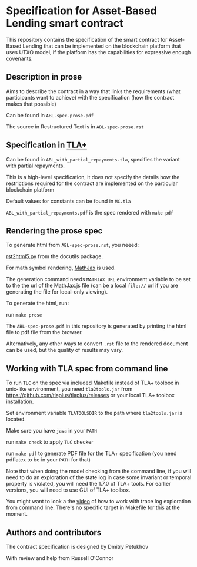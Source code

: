 # Specification for Asset-Based Lending smart contract

This repository contains the specification of the smart contract
for Asset-Based Lending that can be implemented on the blockchain
platform that uses UTXO model, if the platform has the capabilities
for expressive enough covenants.

## Description in prose

Aims to describe the contract in a way that links the requirements
(what participants want to achieve) with the specification
(how the contract makes that possible)

Can be found in `ABL-spec-prose.pdf`

The source in Restructured Text is in `ABL-spec-prose.rst`

## Specification in [TLA+](https://lamport.azurewebsites.net/tla/tla.html)

Can be found in `ABL_with_partial_repayments.tla`, specifies the
variant with partial repayments.

This is a high-level specification, it does not specify the details
how the restrictions required for the contract are implemented
on the particular blockchain platform

Default values for constants can be found in `MC.tla`

`ABL_with_partial_repayments.pdf` is the spec rendered with `make pdf`

## Rendering the prose spec

To generate html from `ABL-spec-prose.rst`, you neeed:

[rst2html5.py](https://docutils.sourceforge.io/docs/user/tools.html#rst2html5-py)
from the docutils package.

For math symbol rendering, [MathJax](https://www.mathjax.org/) is used.

The generation command needs `MATHJAX_URL` environment variable to be set
to the the url of the MathJax.js file (can be a local `file://` url if you are
generating the file for local-only viewing).

To generate the html, run:

run `make prose`

The `ABL-spec-prose.pdf` in this repository is generated by printing the
html file to pdf file from the browser.

Alternatively, any other ways to convert `.rst` file to the rendered
document can be used, but the quality of results may vary.

## Working with TLA spec from command line

To run `TLC` on the spec via included Makefile instead of
TLA+ toolbox in unix-like environment, you need `tla2tools.jar`
from https://github.com/tlaplus/tlaplus/releases or your local
TLA+ toolbox installation.

Set environment variable `TLATOOLSDIR` to the path where
`tla2tools.jar` is located.

Make sure you have `java` in your `PATH`

run `make check` to apply `TLC` checker

run `make pdf` to generate PDF file for the TLA+ specification
(you need pdflatex to be in your `PATH` for that)

Note that when doing the model checking from the command line,
if you will need to do an exploration of the state log in case some invariant
or temporal property is violated, you will need the 1.7.0 of TLA+ tools.
For earlier versions, you will need to use GUI of TLA+ toolbox.

You might want to look a the [video](https://www.youtube.com/watch?v=pTN3nHvSm84&feature=youtu.be)
of how to work with trace log exploration from command line.
There's no specific target in Makefile for this at the moment.

## Authors and contributors

The contract specification is designed by Dmitry Petukhov

With review and help from Russell O'Connor
